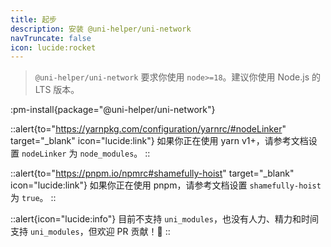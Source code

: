```yaml
---
title: 起步
description: 安装 @uni-helper/uni-network
navTruncate: false
icon: lucide:rocket
---
```


> `@uni-helper/uni-network` 要求你使用 `node>=18`。建议你使用 Node.js 的 LTS 版本。

:pm-install{package="@uni-helper/uni-network"}

::alert{to="https://yarnpkg.com/configuration/yarnrc/#nodeLinker" target="_blank" icon="lucide:link"}
  如果你正在使用 yarn v1+，请参考文档设置 `nodeLinker` 为 `node_modules`。
::

::alert{to="https://pnpm.io/npmrc#shamefully-hoist" target="_blank" icon="lucide:link"}
  如果你正在使用 pnpm，请参考文档设置 `shamefully-hoist` 为 `true`。
::

::alert{icon="lucide:info"}
  目前不支持 `uni_modules`，也没有人力、精力和时间支持 `uni_modules`，但欢迎 PR 贡献！🫡
::
